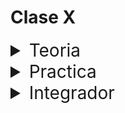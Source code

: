 # Clase X

<details>
<summary style="font-size:28px">Teoria</summary>

---

Lee la siguiente documentacion

- [localStorage API](https://developer.mozilla.org/es/docs/Web/API/Window/localStorage)

Comienza a leer el archivo `App.jsx`, intenta entender el flujo de renderizado, el funcionamiento, y como se relacionan los componentes entre si.

- Aprende la sintaxis para guardar y obtener valores del `localStorage`.

- Observa como necesitamos un estado para que React vuelva a renderizar el componente cuando cambia el valor del `localStorage`.

- Detesta como el `localStorage` solo guarda strings, y como tenemos que convertir los valores a strings y de strings a valores.

- Recuerda que el `localStorage` es una forma de guardar datos en el navegador, y que estos datos se mantienen incluso cuando cerramos el navegador.

- Recuerda que puedes ver los datos que se guardan en el `localStorage` desde el inspector de elementos, en la pestaña de `Application`, en la seccion de `Storage`.


Si te preocupa la seguridad de tu aplicacion, te puede interesar este articulo. Tambien puedes buscar distintas opiniones para contrastar la informacion.

- [Que informacion guardar en localStorage](https://www.rdegges.com/2018/please-stop-using-local-storage)

---

Si quieres, puedes ver el ejercicio con el que trabajaremos durante la clase [aqui](/src/clases/18-localStorage/teoria/App.jsx)
</details>
<details>
<summary style="font-size:28px">Practica</summary>

---

### Context Ejercicio 1

Crea una app que muestre una lista de [peliculas](/src/fakeApi/movies.json)

1. La app debera tener un formulario que solicite el año de nacimiento del usuario.

2. Esta fecha se guardara en `localStorage`.

3. Luego se mostrara la lista de peliculas importada del `json` anterior.

4. Se debera mostrar el `titulo`, el `genero`, y un boton para ver la pelicula

5. Al hacer click en el boton, se debera buscar en el `localStorage` la edad del usuario.

    - Si cumple los requisitos, se mostrara por consola un mensaje de success.

    - Si no, se mostrara un mensaje de error

---

### Context Ejercicio 2

Crea una app que muestre una lista de [libros](/src/fakeApi/books.json)

Crea una app con dos secciones

1. Un listado de libros favoritos

2. Un listado de todos los libros

    - cuando se hace click, se agrega a favoritos si es que no esta.
     
    - si no, se elimina.

---

Puedes ver la resolucion [aqui](/src/clases/18-localStorage/practica/App.jsx)
</details>
<details>
<summary style="font-size:28px">Integrador</summary>
WIP: come later
</details>